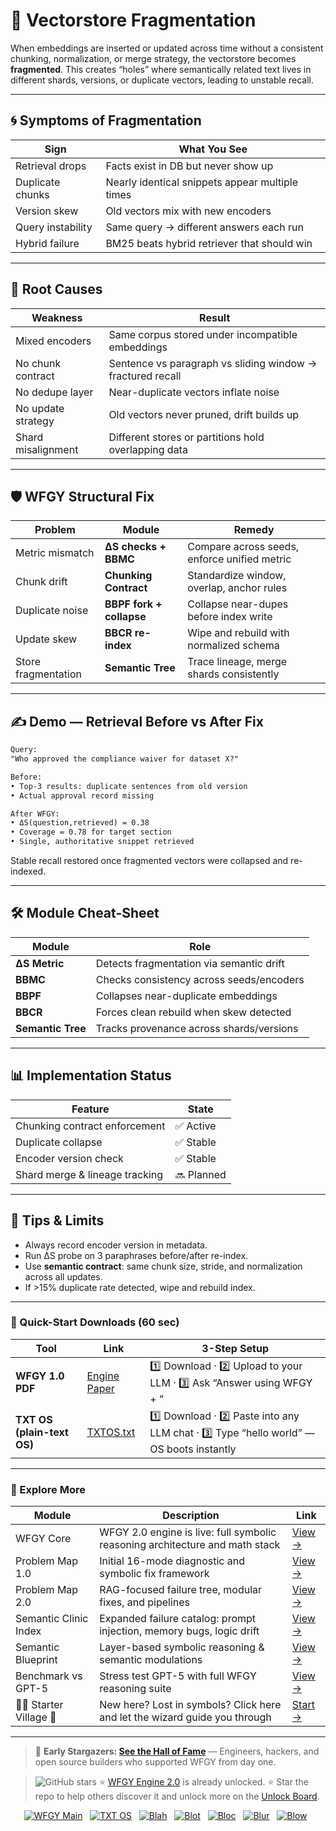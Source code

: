 # 📒 Vectorstore Fragmentation

When embeddings are inserted or updated across time without a consistent chunking, normalization, or merge strategy, the vectorstore becomes **fragmented**.
This creates “holes” where semantically related text lives in different shards, versions, or duplicate vectors, leading to unstable recall.

---

## 🌀 Symptoms of Fragmentation

| Sign              | What You See                                    |
| ----------------- | ----------------------------------------------- |
| Retrieval drops   | Facts exist in DB but never show up             |
| Duplicate chunks  | Nearly identical snippets appear multiple times |
| Version skew      | Old vectors mix with new encoders               |
| Query instability | Same query → different answers each run         |
| Hybrid failure    | BM25 beats hybrid retriever that should win     |

---

## 🧩 Root Causes

| Weakness           | Result                                                     |
| ------------------ | ---------------------------------------------------------- |
| Mixed encoders     | Same corpus stored under incompatible embeddings           |
| No chunk contract  | Sentence vs paragraph vs sliding window → fractured recall |
| No dedupe layer    | Near-duplicate vectors inflate noise                       |
| No update strategy | Old vectors never pruned, drift builds up                  |
| Shard misalignment | Different stores or partitions hold overlapping data       |

---

## 🛡️ WFGY Structural Fix

| Problem             | Module                   | Remedy                                       |
| ------------------- | ------------------------ | -------------------------------------------- |
| Metric mismatch     | **ΔS checks + BBMC**     | Compare across seeds, enforce unified metric |
| Chunk drift         | **Chunking Contract**    | Standardize window, overlap, anchor rules    |
| Duplicate noise     | **BBPF fork + collapse** | Collapse near-dupes before index write       |
| Update skew         | **BBCR re-index**        | Wipe and rebuild with normalized schema      |
| Store fragmentation | **Semantic Tree**        | Trace lineage, merge shards consistently     |

---

## ✍️ Demo — Retrieval Before vs After Fix

```txt
Query:
"Who approved the compliance waiver for dataset X?"

Before:
• Top-3 results: duplicate sentences from old version
• Actual approval record missing

After WFGY:
• ΔS(question,retrieved) = 0.38
• Coverage = 0.78 for target section
• Single, authoritative snippet retrieved
```

Stable recall restored once fragmented vectors were collapsed and re-indexed.

---

## 🛠 Module Cheat-Sheet

| Module            | Role                                     |
| ----------------- | ---------------------------------------- |
| **ΔS Metric**     | Detects fragmentation via semantic drift |
| **BBMC**          | Checks consistency across seeds/encoders |
| **BBPF**          | Collapses near-duplicate embeddings      |
| **BBCR**          | Forces clean rebuild when skew detected  |
| **Semantic Tree** | Tracks provenance across shards/versions |

---

## 📊 Implementation Status

| Feature                        | State      |
| ------------------------------ | ---------- |
| Chunking contract enforcement  | ✅ Active   |
| Duplicate collapse             | ✅ Stable   |
| Encoder version check          | ✅ Stable   |
| Shard merge & lineage tracking | 🔜 Planned |

---

## 📝 Tips & Limits

* Always record encoder version in metadata.
* Run ΔS probe on 3 paraphrases before/after re-index.
* Use **semantic contract**: same chunk size, stride, and normalization across all updates.
* If >15% duplicate rate detected, wipe and rebuild index.

---

### 🔗 Quick-Start Downloads (60 sec)

| Tool                       | Link                                                                                                                                       | 3-Step Setup                                                                             |
| -------------------------- | ------------------------------------------------------------------------------------------------------------------------------------------ | ---------------------------------------------------------------------------------------- |
| **WFGY 1.0 PDF**           | [Engine Paper](https://github.com/onestardao/WFGY/blob/main/I_am_not_lizardman/WFGY_All_Principles_Return_to_One_v1.0_PSBigBig_Public.pdf) | 1️⃣ Download · 2️⃣ Upload to your LLM · 3️⃣ Ask “Answer using WFGY + <your question>”    |
| **TXT OS (plain-text OS)** | [TXTOS.txt](https://github.com/onestardao/WFGY/blob/main/OS/TXTOS.txt)                                                                     | 1️⃣ Download · 2️⃣ Paste into any LLM chat · 3️⃣ Type “hello world” — OS boots instantly |

---

### 🧭 Explore More

| Module                   | Description                                                                  | Link                                                                                               |
| ------------------------ | ---------------------------------------------------------------------------- | -------------------------------------------------------------------------------------------------- |
| WFGY Core                | WFGY 2.0 engine is live: full symbolic reasoning architecture and math stack | [View →](https://github.com/onestardao/WFGY/tree/main/core/README.md)                              |
| Problem Map 1.0          | Initial 16-mode diagnostic and symbolic fix framework                        | [View →](https://github.com/onestardao/WFGY/tree/main/ProblemMap/README.md)                        |
| Problem Map 2.0          | RAG-focused failure tree, modular fixes, and pipelines                       | [View →](https://github.com/onestardao/WFGY/blob/main/ProblemMap/rag-architecture-and-recovery.md) |
| Semantic Clinic Index    | Expanded failure catalog: prompt injection, memory bugs, logic drift         | [View →](https://github.com/onestardao/WFGY/blob/main/ProblemMap/SemanticClinicIndex.md)           |
| Semantic Blueprint       | Layer-based symbolic reasoning & semantic modulations                        | [View →](https://github.com/onestardao/WFGY/tree/main/SemanticBlueprint/README.md)                 |
| Benchmark vs GPT-5       | Stress test GPT-5 with full WFGY reasoning suite                             | [View →](https://github.com/onestardao/WFGY/tree/main/benchmarks/benchmark-vs-gpt5/README.md)      |
| 🧙‍♂️ Starter Village 🏡 | New here? Lost in symbols? Click here and let the wizard guide you through   | [Start →](https://github.com/onestardao/WFGY/blob/main/StarterVillage/README.md)                   |

---

> 👑 **Early Stargazers: [See the Hall of Fame](https://github.com/onestardao/WFGY/tree/main/stargazers)** —
> Engineers, hackers, and open source builders who supported WFGY from day one.

> <img src="https://img.shields.io/github/stars/onestardao/WFGY?style=social" alt="GitHub stars"> ⭐ [WFGY Engine 2.0](https://github.com/onestardao/WFGY/blob/main/core/README.md) is already unlocked. ⭐ Star the repo to help others discover it and unlock more on the [Unlock Board](https://github.com/onestardao/WFGY/blob/main/STAR_UNLOCKS.md).

<div align="center">

[![WFGY Main](https://img.shields.io/badge/WFGY-Main-red?style=flat-square)](https://github.com/onestardao/WFGY)
 
[![TXT OS](https://img.shields.io/badge/TXT%20OS-Reasoning%20OS-orange?style=flat-square)](https://github.com/onestardao/WFGY/tree/main/OS)
 
[![Blah](https://img.shields.io/badge/Blah-Semantic%20Embed-yellow?style=flat-square)](https://github.com/onestardao/WFGY/tree/main/OS/BlahBlahBlah)
 
[![Blot](https://img.shields.io/badge/Blot-Persona%20Core-green?style=flat-square)](https://github.com/onestardao/WFGY/tree/main/OS/BlotBlotBlot)
 
[![Bloc](https://img.shields.io/badge/Bloc-Reasoning%20Compiler-blue?style=flat-square)](https://github.com/onestardao/WFGY/tree/main/OS/BlocBlocBloc)
 
[![Blur](https://img.shields.io/badge/Blur-Text2Image%20Engine-navy?style=flat-square)](https://github.com/onestardao/WFGY/tree/main/OS/BlurBlurBlur)
 
[![Blow](https://img.shields.io/badge/Blow-Game%20Logic-purple?style=flat-square)](https://github.com/onestardao/WFGY/tree/main/OS/BlowBlowBlow)
 

</div>
